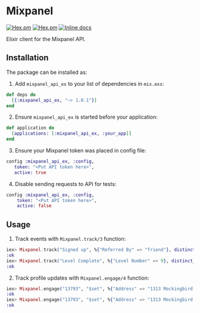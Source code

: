 # Mixpanel

[![Hex.pm](https://img.shields.io/hexpm/v/mixpanel_api_ex.svg?style=flat-square)](https://hex.pm/packages/mixpanel_api_ex)
[![Hex.pm](https://img.shields.io/hexpm/dt/mixpanel_api_ex.svg?style=flat-square)](https://hex.pm/packages/mixpanel_api_ex)
[![Inline docs](http://inch-ci.org/github/asakura/mixpanel_api_ex.svg?branch=master&style=flat)](http://inch-ci.org/github/asakura/mixpanel_api_ex)

Elixir client for the Mixpanel API.

## Installation

The package can be installed as:

  1. Add `mixpanel_api_ex` to your list of dependencies in `mix.exs`:

  ```elixir
  def deps do
    [{:mixpanel_api_ex, "~> 1.0.1"}]
  end
  ```

  2. Ensure `mixpanel_api_ex` is started before your application:

  ```elixir
  def application do
    [applications: [:mixpanel_api_ex, :your_app]]
  end
  ```

  3. Ensure your Mixpanel token was placed in config file:
  ```elixir
  config :mixpanel_api_ex, :config,
     token: "<Put API token here>",
     active: true
  ```

  4. Disable sending requests to API for tests:
  ```elixir
  config :mixpanel_api_ex, :config,
      token: "<Put API token here>",
      active: false
  ```

## Usage

  1. Track events with `Mixpanel.track/3` function:

  ```elixir
  iex> Mixpanel.track("Signed up", %{"Referred By" => "friend"}, distinct_id: "13793")
  :ok
  iex> Mixpanel.track("Level Complete", %{"Level Number" => 9}, distinct_id: "13793", time: 1358208000, ip: "203.0.113.9")
  :ok
  ```

  2. Track profile updates with `Mixpanel.engage/4` function:

  ```elixir
  iex> Mixpanel.engage("13793", "$set", %{"Address" => "1313 Mockingbird Lane"}, ip: "123.123.123.123")
  :ok
  iex> Mixpanel.engage("13793", "$set", %{"Address" => "1313 Mockingbird Lane", "Birthday" => "1948-01-01"}, ip: "123.123.123.123")
  :ok
  ```
